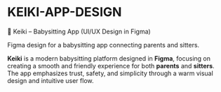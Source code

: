 # KEIKI-APP-DESIGN
👶 Keiki – Babysitting App (UI/UX Design in Figma)

Figma design for a babysitting app connecting parents and sitters.  

**Keiki** is a modern babysitting platform designed in **Figma**, focusing on creating a smooth and friendly experience for both **parents** and **sitters**.  
The app emphasizes trust, safety, and simplicity through a warm visual design and intuitive user flow.
